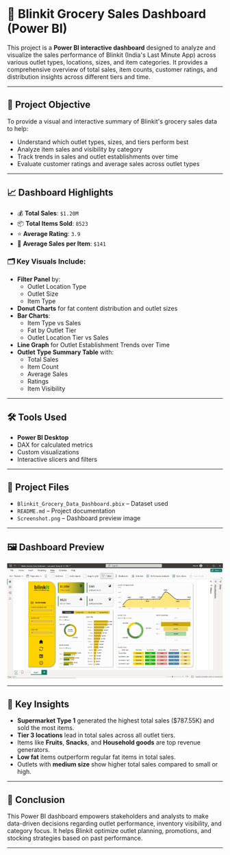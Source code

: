 # 🛒 Blinkit Grocery Sales Dashboard (Power BI)

This project is a **Power BI interactive dashboard** designed to analyze and visualize the sales performance of Blinkit (India's Last Minute App) across various outlet types, locations, sizes, and item categories. It provides a comprehensive overview of total sales, item counts, customer ratings, and distribution insights across different tiers and time.

---

## 📌 Project Objective

To provide a visual and interactive summary of Blinkit's grocery sales data to help:
- Understand which outlet types, sizes, and tiers perform best
- Analyze item sales and visibility by category
- Track trends in sales and outlet establishments over time
- Evaluate customer ratings and average sales across outlet types

---

## 📈 Dashboard Highlights

- 💰 **Total Sales**: `$1.20M`
- 📦 **Total Items Sold**: `8523`
- ⭐ **Average Rating**: `3.9`
- 🛒 **Average Sales per Item**: `$141`

### 🗂️ Key Visuals Include:
- **Filter Panel** by:
  - Outlet Location Type
  - Outlet Size
  - Item Type
- **Donut Charts** for fat content distribution and outlet sizes
- **Bar Charts**:
  - Item Type vs Sales
  - Fat by Outlet Tier
  - Outlet Location Tier vs Sales
- **Line Graph** for Outlet Establishment Trends over Time
- **Outlet Type Summary Table** with:
  - Total Sales
  - Item Count
  - Average Sales
  - Ratings
  - Item Visibility

---

## 🛠️ Tools Used

- **Power BI Desktop**
- DAX for calculated metrics
- Custom visualizations
- Interactive slicers and filters

---

## 📂 Project Files

- `Blinkit_Grocery_Data_Dashboard.pbix` – Dataset used
- `README.md` – Project documentation
- `Screenshot.png` – Dashboard preview image

---

## 🖼️ Dashboard Preview

![Dashboard Preview](./Screenshot%202025-07-03%20200255.png)

---

## 📌 Key Insights

- **Supermarket Type 1** generated the highest total sales ($787.55K) and sold the most items.
- **Tier 3 locations** lead in total sales across all outlet tiers.
- Items like **Fruits**, **Snacks**, and **Household goods** are top revenue generators.
- **Low fat** items outperform regular fat items in total sales.
- Outlets with **medium size** show higher total sales compared to small or high.

---

## 🧠 Conclusion

This Power BI dashboard empowers stakeholders and analysts to make data-driven decisions regarding outlet performance, inventory visibility, and category focus. It helps Blinkit optimize outlet planning, promotions, and stocking strategies based on past performance.

---
